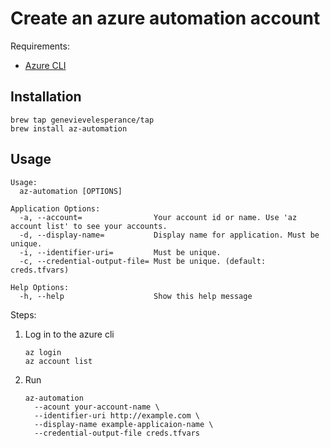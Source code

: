 # Create an azure automation account

Requirements:

- [Azure CLI](https://docs.microsoft.com/en-us/cli/azure/install-azure-cli?view=azure-cli-latest)

## Installation

```
brew tap genevievelesperance/tap
brew install az-automation
```

## Usage


```
Usage:
  az-automation [OPTIONS]

Application Options:
  -a, --account=                Your account id or name. Use 'az account list' to see your accounts.
  -d, --display-name=           Display name for application. Must be unique.
  -i, --identifier-uri=         Must be unique.
  -c, --credential-output-file= Must be unique. (default: creds.tfvars)

Help Options:
  -h, --help                    Show this help message
```


Steps:

1. Log in to the azure cli

    ```
    az login
    az account list
    ```

1. Run

    ```
    az-automation
      --acount your-account-name \
      --identifier-uri http://example.com \
      --display-name example-applicaion-name \
      --credential-output-file creds.tfvars
    ```
